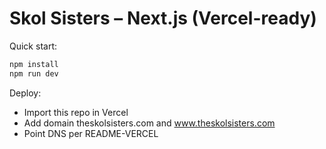 # Skol Sisters – Next.js (Vercel-ready)
Quick start:
```bash
npm install
npm run dev
```
Deploy:
- Import this repo in Vercel
- Add domain theskolsisters.com and www.theskolsisters.com
- Point DNS per README-VERCEL
